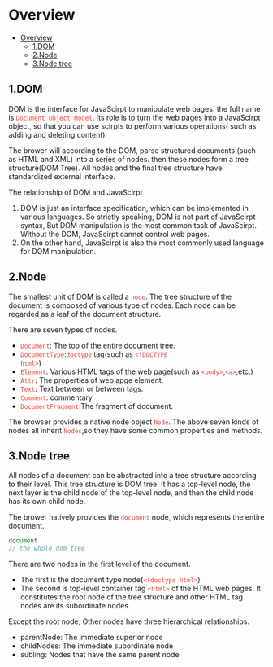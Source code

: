 # Overview

- [Overview](#overview)
  - [1.DOM](#1dom)
  - [2.Node](#2node)
  - [3.Node tree](#3node-tree)

## 1.DOM

DOM is the interface for JavaScirpt to manipulate web pages. the full name is <code style="color:#ea4335">Document Object Model</code>. Its role is to turn the web pages into a JavaScirpt object, so that you can use scirpts to perform various operations( such as adding and deleting content).

The brower will according to the DOM, parse structured documents (such as HTML and XML) into a series of nodes. then these nodes form a tree structure(DOM Tree). All nodes and the final tree structure have standardized external interface.

The relationship of DOM and JavaScirpt

1. DOM is just an interface specification, which can be implemented in various languages. So strictly speaking, DOM is not part of JavaScirpt syntax, But DOM manipulation is the most common task of JavaScirpt. Without the DOM, JavaScirpt cannot control web pages.
2. On the other hand, JavaScirpt is also the most commonly used language for DOM manipulation.

## 2.Node

The smallest unit of DOM is called a <code style="color:#ea4335">node</code>. The tree structure of the document is composed of various type of nodes. Each node can be regarded as a leaf of the document structure.

There are seven types of nodes.

- <code style="color:#ea4335">Document</code>: The top of the entire document tree.
- <code style="color:#ea4335">DocumentType</code>:<code style="color:#ea4335">doctype</code> tag(such as <code style="color:#ea4335">\<!DOCTYPE html></code>)
- <code style="color:#ea4335">Element</code>: Various HTML tags of the web page(such as <code style="color:#ea4335">\<body></code>,<code style="color:#ea4335">\<a></code>,etc.)
- <code style="color:#ea4335">Attr</code>: The properties of web apge element.
- <code style="color:#ea4335">Text</code>: Text between or between tags.
- <code style="color:#ea4335">Comment</code>: commentary
- <code style="color:#ea4335">DocumentFragment</code> The fragment of document.

The browser provides a native node object <code style="color:#ea4335">Node</code>. The above seven kinds of nodes all inherit <code style="color:#ea4335">Nodes</code>,so they have some common properties and methods.

## 3.Node tree

All nodes of a document can be abstracted into a tree structure according to their level. This tree structure is DOM tree. It has a top-level node, the next layer is the child node of the top-level node, and then the child node has its own child node.

The brower natively provides the <code style="color:#ea4335">document</code> node, which represents the entire document.

```js
document
// the whole dom tree
```

There are two nodes in the first level of the document.

- The first is the document type node(<code style="color:#ea4335">\<!doctype html></code>)
- The second is top-level container tag <code style="color:#ea4335">\<html></code> of the HTML web pages. It constitutes the root node of the tree structure and other HTML tag nodes are its subordinate nodes.

Except the root node, Other nodes have three hierarchical relationships.

- parentNode: The immediate superior node
- childNodes: The immediate subordinate node
- subling: Nodes that have the same parent node
